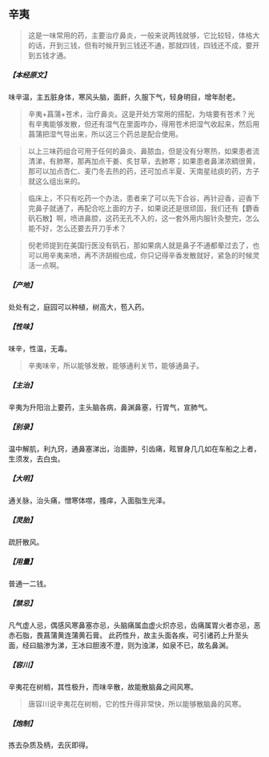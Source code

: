 ## 辛夷

> 这是一味常用的药，主要治疗鼻炎，一般来说两钱就够，它比较轻，体格大的话，开到三钱，但有时候开到三钱还不通，那就四钱，四钱还不成，要开到五钱才通。

##### 【本经原文】
味辛温，主五脏身体，寒风头脑，面皯，久服下气，轻身明目，增年耐老。

> 辛夷+菖蒲+苍术，治疗鼻炎‍。这是开处方常用的搭配，为啥要有苍术？光有辛夷能够发散，但还有湿气在里面咋办，得用苍术把湿气收起来，然后用菖蒲把湿气导出来，所以这三个药总是配合使用。

> 以上三味药组合可用于任何的鼻炎、鼻脓血，但是没有分寒热，如果患者流清涕，有肺寒，那再加点干姜、炙甘草，去肺寒；如果患者鼻涕浓稠很黄，那可以加点杏仁、麦门冬去热的药，还可加点半夏、天南星祛痰的药，方子就这么组出来的。

> 临床上，不只有吃药一个办法，患者来了可以先下合谷，再针迎香，迎香下完鼻子就通了，再配合吃上面的方子，如果说还是很顽固，我们还有【麝香矾石散】啊，喷进鼻腔，这药无孔不入的，这一套外用内服针灸整完，怎么能不好，怎么还要去开刀手术？

> 倪老师提到在美国行医没有矾石，那如果病人就是鼻子不通都晕过去了，也可以用辛夷来喷，再不济胡椒也成，你只记得辛香发散就好，紧急的时候灵活一点啊。

##### 【产地】
处处有之，庭园可以种植，树高大，苞入药。
##### 【性味】
味辛，性温，无毒。

> 辛夷味辛，所以能够发散，能够通利关节，能够通鼻子。

##### 【主治】
辛夷为升阳治上要药，主头脑各病，鼻渊鼻塞，行胃气，宣肺气。
##### 【别录】
温中解肌，利九窍，通鼻塞涕出，治面肿，引齿痛，眩冒身几几如在车船之上者，生须发，去白虫。
##### 【大明】
通关脉，治头痛，憎寒体噤，搔痒，入面脂生光泽。
##### 【灵胎】
疏肝散风。
##### 【用量】
普通一二钱。
##### 【禁忌】
凡气虚人忌，偶感风寒鼻塞亦忌，头脑痛属血虚火炽亦忌，齿痛属胃火者亦忌，恶赤石脂，畏菖蒲黄连蒲黄石膏。
此药性升，故主头面各疾，可引诸药上升至头面，经曰脑渗为涕，王冰曰胆液不澄，则为浊涕，如泉不已，故名鼻渊。
##### 【容川】
辛夷花在树梢，其性极升，而味辛散，故能散脑鼻之间风寒。

> 唐容川说辛夷花在树梢，它的性升得非常快，所以能够散脑鼻的风寒。

##### 【炮制】
拣去杂质及柄，去灰即得。